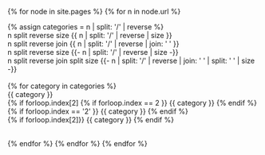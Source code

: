 ---
---

{% for node in site.pages %}
{% for n in node.url %}

{% assign categories = n | split: '/' | reverse %} <br>
n split reverse size {{ n | split: '/' | reverse | size }} <br>
n split reverse join {{ n | split: '/' | reverse | join: ' ' }} <br>
n split reverse size {{- n | split: '/' | reverse | size -}} <br>
n split reverse join split size {{- n | split: '/' | reverse | join: ' ' | split: ' ' | size -}} <br>
<br>
{% for category in categories %}
<br>
{{ category }} <br>
{% if forloop.index[2]
{% if forloop.index == 2 }} {{ category }} {% endif %}<br>
{% if forloop.index == '2' }} {{ category }} {% endif %}<br>
{% if forloop.index[2]}} {{ category }} {% endif %}<br>

<br>
{% endfor %} 
{% endfor %} 
{% endfor %} 
